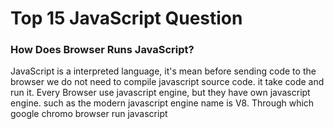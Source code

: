 # Top 15 JavaScript Question

### How Does Browser Runs JavaScript?
<p>JavaScript is a interpreted language, it's mean before sending code to the browser we do not need to compile javascript source code. it take code and run it. Every Browser use javascript engine, but they have own javascript engine. such as the modern javascript engine name is V8. Through which google chromo browser run javascript </p>
